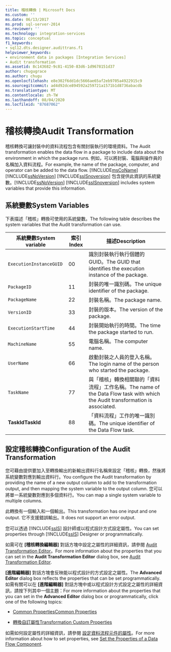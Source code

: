 ```yaml
---
title: 稽核轉換 | Microsoft Docs
ms.custom: ''
ms.date: 06/13/2017
ms.prod: sql-server-2014
ms.reviewer: ''
ms.technology: integration-services
ms.topic: conceptual
f1_keywords:
- sql12.dts.designer.audittrans.f1
helpviewer_keywords:
- environment data in packages [Integration Services]
- Audit transformation
ms.assetid: 8c143682-9c81-4150-83d6-1d9678151d37
author: chugugrace
ms.author: chugu
ms.openlocfilehash: e8e302f6dd1dc5666ae65af2eb9705a4922915c9
ms.sourcegitcommit: ad4d92dce894592a259721a1571b1d8736abacdb
ms.translationtype: MT
ms.contentlocale: zh-TW
ms.lasthandoff: 08/04/2020
ms.locfileid: "87687062"
---
```

# <a name="audit-transformation"></a><span data-ttu-id="b2eff-102">稽核轉換</span><span class="sxs-lookup"><span data-stu-id="b2eff-102">Audit Transformation</span></span>
  <span data-ttu-id="b2eff-103">稽核轉換可讓封裝中的資料流程包含有關封裝執行的環境資料。</span><span class="sxs-lookup"><span data-stu-id="b2eff-103">The Audit transformation enables the data flow in a package to include data about the environment in which the package runs.</span></span> <span data-ttu-id="b2eff-104">例如，可以將封裝、電腦與操作員的名稱加入資料流程。</span><span class="sxs-lookup"><span data-stu-id="b2eff-104">For example, the name of the package, computer, and operator can be added to the data flow.</span></span> [!INCLUDE[msCoName](../../../includes/msconame-md.md)] <span data-ttu-id="b2eff-105">[!INCLUDE[ssNoVersion](../../../includes/ssnoversion-md.md)] [!INCLUDE[ssISnoversion](../../../includes/ssisnoversion-md.md)] 包含提供此資訊的系統變數。</span><span class="sxs-lookup"><span data-stu-id="b2eff-105">[!INCLUDE[ssNoVersion](../../../includes/ssnoversion-md.md)] [!INCLUDE[ssISnoversion](../../../includes/ssisnoversion-md.md)] includes system variables that provide this information.</span></span>  
  
## <a name="system-variables"></a><span data-ttu-id="b2eff-106">系統變數</span><span class="sxs-lookup"><span data-stu-id="b2eff-106">System Variables</span></span>  
 <span data-ttu-id="b2eff-107">下表描述「稽核」轉換可使用的系統變數。</span><span class="sxs-lookup"><span data-stu-id="b2eff-107">The following table describes the system variables that the Audit transformation can use.</span></span>  
  
|<span data-ttu-id="b2eff-108">系統變數</span><span class="sxs-lookup"><span data-stu-id="b2eff-108">System variable</span></span>|<span data-ttu-id="b2eff-109">索引</span><span class="sxs-lookup"><span data-stu-id="b2eff-109">Index</span></span>|<span data-ttu-id="b2eff-110">描述</span><span class="sxs-lookup"><span data-stu-id="b2eff-110">Description</span></span>|  
|---------------------|-----------|-----------------|  
|`ExecutionInstanceGUID`|<span data-ttu-id="b2eff-111">0</span><span class="sxs-lookup"><span data-stu-id="b2eff-111">0</span></span>|<span data-ttu-id="b2eff-112">識別封裝執行執行個體的 GUID。</span><span class="sxs-lookup"><span data-stu-id="b2eff-112">The GUID that identifies the execution instance of the package.</span></span>|  
|`PackageID`|<span data-ttu-id="b2eff-113">1</span><span class="sxs-lookup"><span data-stu-id="b2eff-113">1</span></span>|<span data-ttu-id="b2eff-114">封裝的唯一識別碼。</span><span class="sxs-lookup"><span data-stu-id="b2eff-114">The unique identifier of the package.</span></span>|  
|`PackageName`|<span data-ttu-id="b2eff-115">2</span><span class="sxs-lookup"><span data-stu-id="b2eff-115">2</span></span>|<span data-ttu-id="b2eff-116">封裝名稱。</span><span class="sxs-lookup"><span data-stu-id="b2eff-116">The package name.</span></span>|  
|`VersionID`|<span data-ttu-id="b2eff-117">3</span><span class="sxs-lookup"><span data-stu-id="b2eff-117">3</span></span>|<span data-ttu-id="b2eff-118">封裝的版本。</span><span class="sxs-lookup"><span data-stu-id="b2eff-118">The version of the package.</span></span>|  
|`ExecutionStartTime`|<span data-ttu-id="b2eff-119">4</span><span class="sxs-lookup"><span data-stu-id="b2eff-119">4</span></span>|<span data-ttu-id="b2eff-120">封裝開始執行的時間。</span><span class="sxs-lookup"><span data-stu-id="b2eff-120">The time the package started to run.</span></span>|  
|`MachineName`|<span data-ttu-id="b2eff-121">5</span><span class="sxs-lookup"><span data-stu-id="b2eff-121">5</span></span>|<span data-ttu-id="b2eff-122">電腦名稱。</span><span class="sxs-lookup"><span data-stu-id="b2eff-122">The computer name.</span></span>|  
|`UserName`|<span data-ttu-id="b2eff-123">6</span><span class="sxs-lookup"><span data-stu-id="b2eff-123">6</span></span>|<span data-ttu-id="b2eff-124">啟動封裝之人員的登入名稱。</span><span class="sxs-lookup"><span data-stu-id="b2eff-124">The login name of the person who started the package.</span></span>|  
|`TaskName`|<span data-ttu-id="b2eff-125">7</span><span class="sxs-lookup"><span data-stu-id="b2eff-125">7</span></span>|<span data-ttu-id="b2eff-126">與「稽核」轉換相關聯的「資料流程」工作名稱。</span><span class="sxs-lookup"><span data-stu-id="b2eff-126">The name of the Data Flow task with which the Audit transformation is associated.</span></span>|  
|<span data-ttu-id="b2eff-127">**TaskId**</span><span class="sxs-lookup"><span data-stu-id="b2eff-127">**TaskId**</span></span>|<span data-ttu-id="b2eff-128">8</span><span class="sxs-lookup"><span data-stu-id="b2eff-128">8</span></span>|<span data-ttu-id="b2eff-129">「資料流程」工作的唯一識別碼。</span><span class="sxs-lookup"><span data-stu-id="b2eff-129">The unique identifier of the Data Flow task.</span></span>|  
  
## <a name="configuration-of-the-audit-transformation"></a><span data-ttu-id="b2eff-130">設定稽核轉換</span><span class="sxs-lookup"><span data-stu-id="b2eff-130">Configuration of the Audit Transformation</span></span>  
 <span data-ttu-id="b2eff-131">您可藉由提供要加入至轉換輸出的新輸出資料行名稱來設定「稽核」轉換，然後將系統變數對應到輸出資料行。</span><span class="sxs-lookup"><span data-stu-id="b2eff-131">You configure the Audit transformation by providing the name of a new output column to add to the transformation output, and then mapping the system variable to the output column.</span></span> <span data-ttu-id="b2eff-132">您可以將單一系統變數對應到多個資料行。</span><span class="sxs-lookup"><span data-stu-id="b2eff-132">You can map a single system variable to multiple columns.</span></span>  
  
 <span data-ttu-id="b2eff-133">此轉換有一個輸入和一個輸出。</span><span class="sxs-lookup"><span data-stu-id="b2eff-133">This transformation has one input and one output.</span></span> <span data-ttu-id="b2eff-134">它不支援錯誤輸出。</span><span class="sxs-lookup"><span data-stu-id="b2eff-134">It does not support an error output.</span></span>  
  
 <span data-ttu-id="b2eff-135">您可以透過 [!INCLUDE[ssIS](../../../includes/ssis-md.md)] 設計師或以程式設計方式設定屬性。</span><span class="sxs-lookup"><span data-stu-id="b2eff-135">You can set properties through [!INCLUDE[ssIS](../../../includes/ssis-md.md)] Designer or programmatically.</span></span>  
  
 <span data-ttu-id="b2eff-136">如需可在 **[稽核轉換編輯器]** 對話方塊中設定之屬性的詳細資訊，請參閱 [Audit Transformation Editor](../../audit-transformation-editor.md)。</span><span class="sxs-lookup"><span data-stu-id="b2eff-136">For more information about the properties that you can set in the **Audit Transformation Editor** dialog box, see [Audit Transformation Editor](../../audit-transformation-editor.md).</span></span>  
  
 <span data-ttu-id="b2eff-137">**[進階編輯器]** 對話方塊會反映能以程式設計的方式設定之屬性。</span><span class="sxs-lookup"><span data-stu-id="b2eff-137">The **Advanced Editor** dialog box reflects the properties that can be set programmatically.</span></span> <span data-ttu-id="b2eff-138">如需有關可以在 **[進階編輯器]** 對話方塊中或以程式設計方式設定之屬性的詳細資訊，請按下列其中一個主題：</span><span class="sxs-lookup"><span data-stu-id="b2eff-138">For more information about the properties that you can set in the **Advanced Editor** dialog box or programmatically, click one of the following topics:</span></span>  
  
-   [<span data-ttu-id="b2eff-139">Common Properties</span><span class="sxs-lookup"><span data-stu-id="b2eff-139">Common Properties</span></span>](../../common-properties.md)  
  
-   [<span data-ttu-id="b2eff-140">轉換自訂屬性</span><span class="sxs-lookup"><span data-stu-id="b2eff-140">Transformation Custom Properties</span></span>](transformation-custom-properties.md)  
  
 <span data-ttu-id="b2eff-141">如需如何設定屬性的詳細資訊，請參閱 [設定資料流程元件的屬性](../set-the-properties-of-a-data-flow-component.md)。</span><span class="sxs-lookup"><span data-stu-id="b2eff-141">For more information about how to set properties, see [Set the Properties of a Data Flow Component](../set-the-properties-of-a-data-flow-component.md).</span></span>  
  
  
